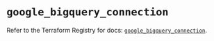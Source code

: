 # `google_bigquery_connection`

Refer to the Terraform Registry for docs: [`google_bigquery_connection`](https://registry.terraform.io/providers/hashicorp/google-beta/6.49.3/docs/resources/google_bigquery_connection).
